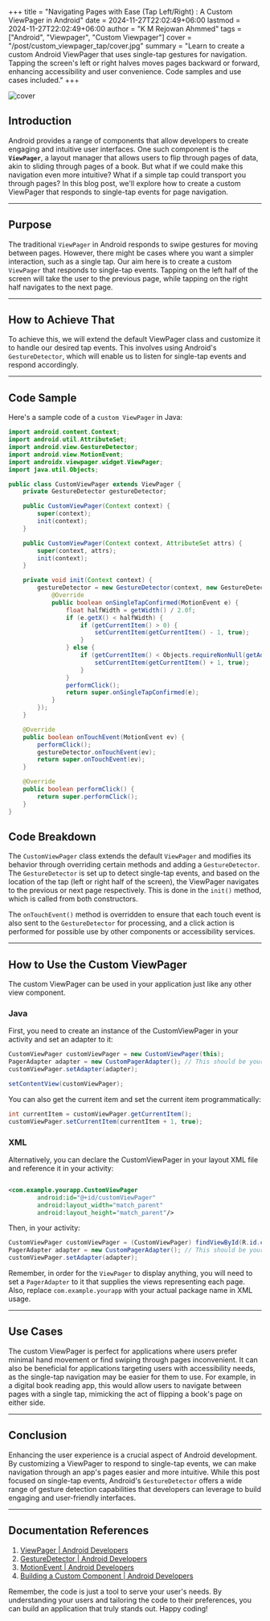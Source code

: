 +++
title = "Navigating Pages with Ease (Tap Left/Right) : A Custom ViewPager in Android"
date = 2024-11-27T22:02:49+06:00
lastmod = 2024-11-27T22:02:49+06:00
author = "K M Rejowan Ahmmed"
tags = ["Android", "Viewpager", "Custom Viewpager"]
cover = "/post/custom_viewpager_tap/cover.jpg"
summary = "Learn to create a custom Android ViewPager that uses single-tap gestures for navigation. Tapping the screen's left or right halves moves pages backward or forward, enhancing accessibility and user convenience. Code samples and use cases included."
+++

![cover](cover.jpg)

## Introduction

Android provides a range of components that allow developers to create engaging
and intuitive user interfaces. One such component is the **`ViewPager`**, a
layout
manager that allows users to flip through pages of data, akin to sliding through
pages of a book. But what if we could make this navigation even more intuitive?
What if a simple tap could transport you through pages? In this blog post, we'll
explore how to create a custom ViewPager that responds to single-tap events for
page navigation.

---

## Purpose

The traditional `ViewPager` in Android responds to swipe gestures for moving
between pages. However, there might be cases where you want a simpler
interaction, such as a single tap. Our aim here is to create a custom
`ViewPager`
that responds to single-tap events. Tapping on the left half of the screen will
take the user to the previous page, while tapping on the right half navigates to
the next page.

---

## How to Achieve That

To achieve this, we will extend the default ViewPager class and customize it to
handle our desired tap events. This involves using Android's `GestureDetector`,
which will enable us to listen for single-tap events and respond accordingly.

---

## Code Sample

Here's a sample code of a `custom ViewPager` in Java:

``` java
import android.content.Context;
import android.util.AttributeSet;
import android.view.GestureDetector;
import android.view.MotionEvent;
import androidx.viewpager.widget.ViewPager;
import java.util.Objects;

public class CustomViewPager extends ViewPager {
    private GestureDetector gestureDetector;

    public CustomViewPager(Context context) {
        super(context);
        init(context);
    }

    public CustomViewPager(Context context, AttributeSet attrs) {
        super(context, attrs);
        init(context);
    }

    private void init(Context context) {
        gestureDetector = new GestureDetector(context, new GestureDetector.SimpleOnGestureListener() {
            @Override
            public boolean onSingleTapConfirmed(MotionEvent e) {
                float halfWidth = getWidth() / 2.0f;
                if (e.getX() < halfWidth) {
                    if (getCurrentItem() > 0) {
                        setCurrentItem(getCurrentItem() - 1, true);
                    }
                } else {
                    if (getCurrentItem() < Objects.requireNonNull(getAdapter()).getCount() - 1) {
                        setCurrentItem(getCurrentItem() + 1, true);
                    }
                }
                performClick();
                return super.onSingleTapConfirmed(e);
            }
        });
    }

    @Override
    public boolean onTouchEvent(MotionEvent ev) {
        performClick();
        gestureDetector.onTouchEvent(ev);
        return super.onTouchEvent(ev);
    }

    @Override
    public boolean performClick() {
        return super.performClick();
    }
}
```

## Code Breakdown

The `CustomViewPager` class extends the default `ViewPager` and modifies its
behavior through overriding certain methods and adding a `GestureDetector`. The
`GestureDetector` is set up to detect single-tap events, and based on the
location of the tap (left or right half of the screen), the ViewPager navigates
to the previous or next page respectively. This is done in the `init()` method,
which is called from both constructors.

The `onTouchEvent()` method is overridden to ensure that each touch event is
also sent to the `GestureDetector` for processing, and a click action is
performed for possible use by other components or accessibility services.

---

## How to Use the Custom ViewPager

The custom ViewPager can be used in your application just like any other view
component.

### **Java**

First, you need to create an instance of the CustomViewPager in your activity
and set an adapter to it:

```java
CustomViewPager customViewPager = new CustomViewPager(this);
PagerAdapter adapter = new CustomPagerAdapter(); // This should be your custom PagerAdapter
customViewPager.setAdapter(adapter);

setContentView(customViewPager);
```

You can also get the current item and set the current item programmatically:

```java
int currentItem = customViewPager.getCurrentItem();
customViewPager.setCurrentItem(currentItem + 1, true);
```

### **XML**

Alternatively, you can declare the CustomViewPager in your layout XML file and
reference it in your activity:

```xml

<com.example.yourapp.CustomViewPager
        android:id="@+id/customViewPager"
        android:layout_width="match_parent"
        android:layout_height="match_parent"/>
```

Then, in your activity:

```java
CustomViewPager customViewPager = (CustomViewPager) findViewById(R.id.customViewPager);
PagerAdapter adapter = new CustomPagerAdapter(); // This should be your custom PagerAdapter
customViewPager.setAdapter(adapter);
```

Remember, in order for the `ViewPager` to display anything, you will need to set
a `PagerAdapter` to it that supplies the views representing each page. Also,
replace `com.example.yourapp` with your actual package name in XML usage.

---

## Use Cases

The custom ViewPager is perfect for applications where users prefer minimal hand
movement or find swiping through pages inconvenient. It can also be beneficial
for applications targeting users with accessibility needs, as the single-tap
navigation may be easier for them to use. For example, in a digital book reading
app, this would allow users to navigate between pages with a single tap,
mimicking the act of flipping a book's page on either side.

---

## Conclusion

Enhancing the user experience is a crucial aspect of Android development. By
customizing a ViewPager to respond to single-tap events, we can make navigation
through an app's pages easier and more intuitive. While this post focused on
single-tap events, Android's `GestureDetector` offers a wide range of gesture
detection capabilities that developers can leverage to build engaging and
user-friendly interfaces.

---

## Documentation References

1. [ViewPager | Android Developers](https://developer.android.com/reference/androidx/viewpager/widget/ViewPager)
2. [GestureDetector | Android Developers](https://developer.android.com/reference/android/view/GestureDetector)
3. [MotionEvent | Android Developers](https://developer.android.com/reference/android/view/MotionEvent)
4. [Building a Custom Component | Android Developers](https://developer.android.com/guide/topics/ui/custom-components)

Remember, the code is just a tool to serve your user's needs. By understanding
your users and tailoring the code to their preferences, you can build an
application that truly stands out. Happy coding!
